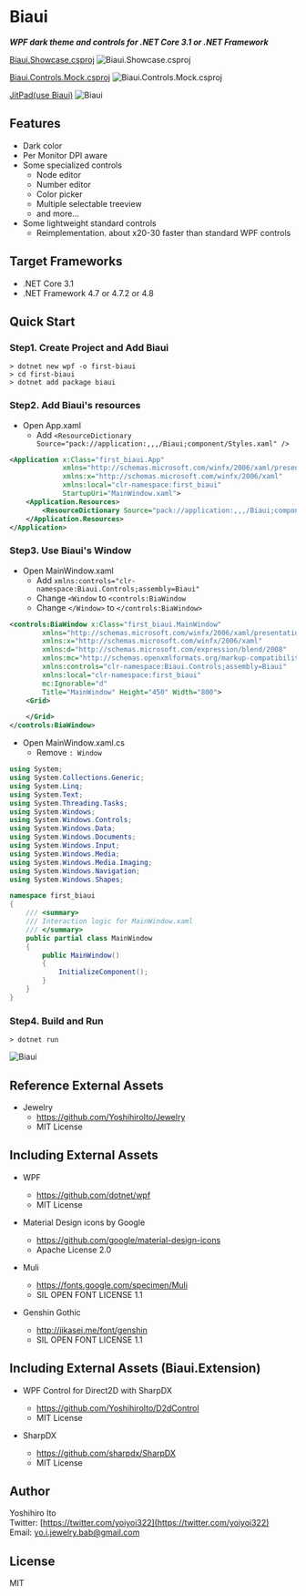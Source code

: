 # Biaui

***WPF dark theme and controls for .NET Core 3.1 or .NET Framework***

[Biaui.Showcase.csproj](https://github.com/YoshihiroIto/Biaui/tree/master/Biaui/source/Biaui.Showcase)
![Biaui.Showcase.csproj](biaui.png)

[Biaui.Controls.Mock.csproj](https://github.com/YoshihiroIto/Biaui/tree/master/Biaui/source/Biaui.Controls.Mock)
![Biaui.Controls.Mock.csproj](biaui2.png)

[JitPad(use Biaui)](https://github.com/YoshihiroIto/JitPad)
![Biaui](https://github.com/YoshihiroIto/JitPad/raw/master/JitPad.gif)



## Features

* Dark color
* Per Monitor DPI aware
* Some specialized controls
    * Node editor
    * Number editor
    * Color picker
    * Multiple selectable treeview
    * and more...
* Some lightweight standard controls
    * Reimplementation. about x20-30 faster than standard WPF controls


## Target Frameworks

* .NET Core 3.1
* .NET Framework 4.7 or 4.7.2 or 4.8


## Quick Start

### Step1. Create Project and Add Biaui
```
> dotnet new wpf -o first-biaui
> cd first-biaui
> dotnet add package biaui
```


### Step2. Add Biaui's resources

- Open App.xaml
    - Add ```<ResourceDictionary Source="pack://application:,,,/Biaui;component/Styles.xaml" />```

```xml
<Application x:Class="first_biaui.App"
             xmlns="http://schemas.microsoft.com/winfx/2006/xaml/presentation"
             xmlns:x="http://schemas.microsoft.com/winfx/2006/xaml"
             xmlns:local="clr-namespace:first_biaui"
             StartupUri="MainWindow.xaml">
    <Application.Resources>
        <ResourceDictionary Source="pack://application:,,,/Biaui;component/Styles.xaml" />
    </Application.Resources>
</Application>
```

### Step3. Use Biaui's Window

- Open MainWindow.xaml
    - Add ```xmlns:controls="clr-namespace:Biaui.Controls;assembly=Biaui"```
    - Change ```<Window``` to ```<controls:BiaWindow```
    - Change ```</Window>``` to ```</controls:BiaWindow>```

```xml
<controls:BiaWindow x:Class="first_biaui.MainWindow"
        xmlns="http://schemas.microsoft.com/winfx/2006/xaml/presentation"
        xmlns:x="http://schemas.microsoft.com/winfx/2006/xaml"
        xmlns:d="http://schemas.microsoft.com/expression/blend/2008"
        xmlns:mc="http://schemas.openxmlformats.org/markup-compatibility/2006"
        xmlns:controls="clr-namespace:Biaui.Controls;assembly=Biaui"
        xmlns:local="clr-namespace:first_biaui"
        mc:Ignorable="d"
        Title="MainWindow" Height="450" Width="800">
    <Grid>

    </Grid>
</controls:BiaWindow>
```

- Open MainWindow.xaml.cs
    - Remove ```: Window```

```C#
using System;
using System.Collections.Generic;
using System.Linq;
using System.Text;
using System.Threading.Tasks;
using System.Windows;
using System.Windows.Controls;
using System.Windows.Data;
using System.Windows.Documents;
using System.Windows.Input;
using System.Windows.Media;
using System.Windows.Media.Imaging;
using System.Windows.Navigation;
using System.Windows.Shapes;

namespace first_biaui
{
    /// <summary>
    /// Interaction logic for MainWindow.xaml
    /// </summary>
    public partial class MainWindow
    {
        public MainWindow()
        {
            InitializeComponent();
        }
    }
}
```

### Step4. Build and Run
```
> dotnet run
```
![Biaui](first-window.png)




## Reference External Assets

* Jewelry
    * https://github.com/YoshihiroIto/Jewelry
    * MIT License


## Including External Assets

* WPF
    * https://github.com/dotnet/wpf
    * MIT License

* Material Design icons by Google
    * https://github.com/google/material-design-icons
    * Apache License 2.0

* Muli
    * https://fonts.google.com/specimen/Muli
    * SIL OPEN FONT LICENSE 1.1

* Genshin Gothic
    * http://jikasei.me/font/genshin
    * SIL OPEN FONT LICENSE 1.1

## Including External Assets (Biaui.Extension)

* WPF Control for Direct2D with SharpDX
    * https://github.com/YoshihiroIto/D2dControl
    * MIT License

* SharpDX
    * https://github.com/sharpdx/SharpDX
    * MIT License


## Author

Yoshihiro Ito  
Twitter: [https://twitter.com/yoiyoi322](https://twitter.com/yoiyoi322)  
Email: yo.i.jewelry.bab@gmail.com  


## License

MIT


